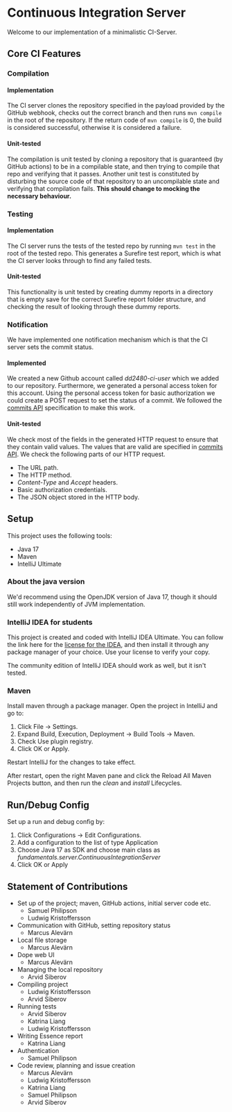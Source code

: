 # Continuous Integration Server

Welcome to our implementation of a minimalistic CI-Server.

## Core CI Features

### Compilation

#### Implementation

The CI server clones the repository specified in the payload provided by the GitHub webhook,
checks out the correct branch and then runs `mvn compile` in the root of the
repository. If the return code of `mvn compile` is 0, the build is considered
successful, otherwise it is considered a failure.

#### Unit-tested

The compilation is unit tested by cloning a repository that is guaranteed (by
GitHub actions) to be in a compilable state, and then trying to compile that repo
and verifying that it passes. Another unit test is constituted by disturbing the
source code of that repository to an uncompilable state and verifying that compilation
fails. **This should change to mocking the necessary behaviour.**

### Testing

#### Implementation

The CI server runs the tests of the tested repo by running `mvn test` in the root of the tested repo.
This generates a Surefire test report, which is what the CI server looks through to find any failed tests.


#### Unit-tested

This functionality is unit tested by creating dummy reports in a directory that is empty save for the
correct Surefire report folder structure, and checking the result of looking through these dummy reports.

### Notification

We have implemented one notification mechanism which is that
the CI server sets the commit status.

#### Implemented

We created a new Github account called *dd2480-ci-user* which we added to our
repository. Furthermore, we generated a personal access token for this account.
Using the personal access token for basic authorization we could create a POST
request to set the status of a commit.
We followed the [commits API](https://docs.github.com/en/rest/reference/commits#create-a-commit-status) specification
to make this work.

#### Unit-tested

We check most of the fields in the generated HTTP request to ensure that they contain valid values.
The values that are valid are specified in [commits API](https://docs.github.com/en/rest/reference/commits#create-a-commit-status).
We check the following parts of our HTTP request.
- The URL path.
- The HTTP method.
- *Content-Type* and *Accept* headers.
- Basic authorization credentials.
- The JSON object stored in the HTTP body.


## Setup

This project uses the following tools:

- Java 17
- Maven
- IntelliJ Ultimate

### About the java version

We'd recommend using the OpenJDK version of Java 17, though it should still work independently of JVM implementation.

### IntelliJ IDEA for students

This project is created and coded with IntelliJ IDEA Ultimate. You can follow the link here for the [license for the IDEA](https://www.jetbrains.com/community/education/#students), and then install it through any package manager of your choice. Use your license to verify your copy.

The community edition of IntelliJ IDEA should work as well, but it isn't tested.

### Maven

Install maven through a package manager. Open the project in IntelliJ and go to:

1. Click File -> Settings.
2. Expand Build, Execution, Deployment -> Build Tools -> Maven.
3. Check Use plugin registry.
4. Click OK or Apply.

Restart IntelliJ for the changes to take effect.

After restart, open the right Maven pane and click the Reload All Maven Projects button, and then run the _clean_ and
_install_ Lifecycles.

## Run/Debug Config

Set up a run and debug config by:

1. Click Configurations -> Edit Configurations.
2. Add a configuration to the list of type Application
3. Choose Java 17 as SDK and choose main class as _fundamentals.server.ContinuousIntegrationServer_
4. Click OK or Apply


## Statement of Contributions

- Set up of the project; maven, GitHub actions, initial server code etc.
  - Samuel Philipson
  - Ludwig Kristoffersson
- Communication with GitHub, setting repository status
  - Marcus Alevärn
- Local file storage
  - Marcus Alevärn
- Dope web UI
  - Marcus Alevärn
- Managing the local repository
  - Arvid Siberov
- Compiling project
  - Ludwig Kristoffersson
  - Arvid Siberov
- Running tests
  - Arvid Siberov
  - Katrina Liang
  - Ludwig Kristoffersson
- Writing Essence report
  - Katrina Liang
- Authentication
  - Samuel Philipson
- Code review, planning and issue creation
  - Marcus Alevärn
  - Ludwig Kristoffersson
  - Katrina Liang
  - Samuel Philipson
  - Arvid Siberov

